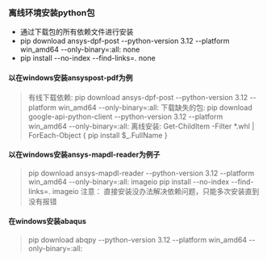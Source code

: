 ### 离线环境安装python包
- 通过下载包的所有依赖文件进行安装
- pip download ansys-dpf-post --python-version 3.12 --platform win_amd64 --only-binary=:all: none
- pip install --no-index --find-links=. none

#### 以在windows安装ansyspost-pdf为例
> 有线下载依赖: pip download ansys-dpf-post --python-version 3.12 --platform win_amd64 --only-binary=:all:
> 下载缺失的包: pip download google-api-python-client  --python-version 3.12 --platform win_amd64 --only-binary=:all:
> 离线安装: Get-ChildItem -Filter *.whl | ForEach-Object { pip install $_.FullName }
> 
> 

#### 以在windows安装ansys-mapdl-reader为例子
> pip download ansys-mapdl-reader --python-version 3.12 --platform win_amd64 --only-binary=:all: imageio
> pip install --no-index --find-links=. imageio
> 注意： 直接安装没办法解决依赖问题，只能多次安装直到没有报错
> 

#### 在windows安装abaqus
> pip download abqpy  --python-version 3.12 --platform win_amd64  --only-binary=:all:

